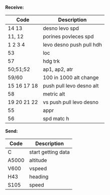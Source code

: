 **Receive:**

| Code       | Description                |
|------------|----------------------------|
| 14 13      | desno levo spd             |
| 11, 12     | porines povleces spd       |
| 1 2 3 4    | levo desno push pull hdh   |
| 53         | loc                        |
| 57         | hdg trk                    |
| 50;51;52   | ap1, ap2, atr              |
| 59/60      | 100 in 1000 alt change     |
| 15 16 17 18| push pull levo desno alt   |
| 58         | metric alt                 |
| 19 20 21 22| vs push pull levo desno    |
| 55         | appr                       |
| 56         | spd matc h                 |

**Send:**

| Code  | Description          |
|-------|----------------------|
| C     | start getting data   |
| A5000 | altitude             |
| V600  | vspeed               |
| H43   | heading              |
| S105  | speed                |